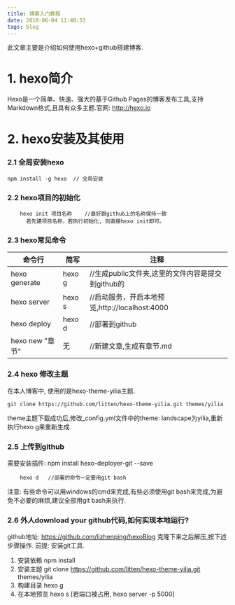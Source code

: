 ```yaml
---
title: 博客入门教程
date: 2018-06-04 11:48:53
tags: blog
---
```

此文章主要是介绍如何使用hexo+github搭建博客.
# 1. hexo简介
Hexo是一个简单、快速、强大的基于Github Pages的博客发布工具,支持Markdown格式,且具有众多主题.官网: http://hexo.io  
<!--more-->

# 2. hexo安装及其使用
### 2.1 全局安装hexo
    npm install -g hexo  // 全局安装

### 2.2 hexo项目的初始化
```
    hexo init 项目名称    //最好跟github上的名称保持一致
	  若先建项目名称，若执行初始化, 则直接hexo init即可。
```
### 2.3 hexo常见命令
|		 命令行    |    简写    |		注释   |
| ------------	  | ------------ 			   | ------------ |
|    hexo  generate            |  hexo g       | //生成public文件夹,这里的文件内容是提交到github的  |
|   hexo  server  | hexo s     |    //启动服务，开启本地预览,http://localhost:4000 |
|   hexo  deploy  | hexo d     |    //部署到github
|   hexo  new "章节" |   无     |    //新建文章,生成有章节.md


### 2.4 hexo 修改主题
在本人博客中, 使用的是hexo-theme-yilia主题.
```
git clone https://github.com/litten/hexo-theme-yilia.git themes/yilia
```
theme主题下载成功后,修改_config.yml文件中的theme: landscape为yilia,重新执行hexo g来重新生成.


### 2.5 上传到github
需要安装插件: npm install hexo-deployer-git --save  
```
    hexo d   //部署的命令一定要用git bash
```
注意: 
      有些命令可以用windows的cmd来完成,有些必须使用git bash来完成,为避免不必要的麻烦,建议全部用git bash来执行.

### 2.6 外人download your github代码,如何实现本地运行?
github地址: https://github.com/lizhenping/hexoBlog 克隆下来之后解压,按下述步骤操作.
前提: 安装git工具.
1. 安装依赖  npm install
2. 安装主题  git clone https://github.com/litten/hexo-theme-yilia.git themes/yilia
3. 构建目录  hexo g
4. 在本地预览 hexo s [若端口被占用, hexo server -p 5000]



